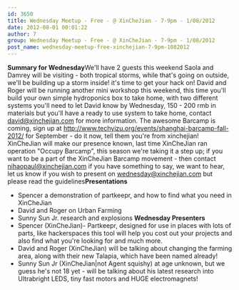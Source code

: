 ```yaml
---
id: 3650
title: Wednesday Meetup - Free - @ XinCheJian - 7-9pm - 1/08/2012
date: 2012-08-01 00:01:22
author: 7
group: Wednesday Meetup - Free - @ XinCheJian - 7-9pm - 1/08/2012
post_name: wednesday-meetup-free-xinchejian-7-9pm-1082012
---
```


**Summary for Wednesday**We'll have 2 guests this weekend Saola and Damrey will be visiting - both tropical storms, while that's going on outside, we'll be building up a storm inside! it's time to get your hack on! David and Roger will be running another mini workshop this weekend, this time you'll build your own simple hydroponics box to take home, with two different systems you'll need to let David know by Wednesday, 150 - 200 rmb in materials but you'll have a ready to use system to take home, contact david@xinchejian.com for more information. The awesome Barcamp is coming, sign up at http://www.techyizu.org/events/shanghai-barcamp-fall-2012/ for September - do it now, tell them you're from xinchejian! XinCheJian will make our presence known, last time XinCheJian ran operation "Occupy Barcamp", this season we're taking it a step up; if you want to be a part of the XinCheJian Barcamp movement - then contact nihaopaul@xinchejian.com if you have something to say, we want to hear, let us know if you wish to present on wednesday@xinchejian.com but please read the guidelines**Presentations** 
* Spencer a demonstration of partkeepr, and how to find what you need in XinCheJian
* David and Roger on Urban Farming
* Sunny Sun Jr. research and explosions
**Wednesday Presenters** 
* Spencer (XinCheJian)- Partkeepr, designed for use in places with lots of parts, like hackerspaces this tool will help you cost out your projects and also find what you're looking for and much more.
* David and Roger (XinCheJian) will be talking about changing the farming area, along with their new Talapia, which have been named already!
* Sunny Sun Jr (XinCheJian|not Agent squishy) at age unknown, but we guess he's not 18 yet - will be talking about his latest research into Ultrabright LEDS, tiny fast motors and HUGE electromagnets!